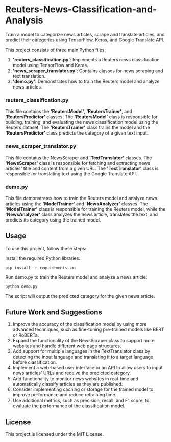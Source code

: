 # Reuters-News-Classification-and-Analysis
Train a model to categorize news articles, scrape and translate articles, and predict their categories using TensorFlow, Keras, and Google Translate API.

This project consists of three main Python files:

1. **'reuters_classification.py'**: Implements a Reuters news classification model using TensorFlow and Keras.
2. **'news_scraper_translator.py'**: Contains classes for news scraping and text translation.
3. **'demo.py'**: Demonstrates how to train the Reuters model and analyze news articles.

### reuters_classification.py
This file contains the **'ReutersModel'**, **'ReutersTrainer'**, and **'ReutersPredictor'** classes. The **'ReutersModel'** class is responsible for building, training, and evaluating the news classification model using the Reuters dataset. The **'ReutersTrainer'** class trains the model and the **'ReutersPredictor'** class predicts the category of a given text input.

### news_scraper_translator.py
This file contains the NewsScraper and **'TextTranslator'** classes. The **'NewsScraper'** class is responsible for fetching and extracting news articles' title and content from a given URL. The **'TextTranslator'** class is responsible for translating text using the Google Translate API.

### demo.py
This file demonstrates how to train the Reuters model and analyze news articles using the **'ModelTrainer'** and **'NewsAnalyzer'** classes. The **'ModelTrainer'** class is responsible for training the Reuters model, while the **'NewsAnalyzer'** class analyzes the news article, translates the text, and predicts its category using the trained model.

## Usage
To use this project, follow these steps:

Install the required Python libraries:

    pip install -r requirements.txt

Run demo.py to train the Reuters model and analyze a news article:

    python demo.py

The script will output the predicted category for the given news article.

## Future Work and Suggestions
1. Improve the accuracy of the classification model by using more advanced techniques, such as fine-tuning pre-trained models like BERT or RoBERTa.
2. Expand the functionality of the NewsScraper class to support more websites and handle different web page structures.
3. Add support for multiple languages in the TextTranslator class by detecting the input language and translating it to a target language before classification.
4. Implement a web-based user interface or an API to allow users to input news articles' URLs and receive the predicted category.
5. Add functionality to monitor news websites in real-time and automatically classify articles as they are published.
6. Consider implementing caching or storage for the trained model to improve performance and reduce retraining time.
7. Use additional metrics, such as precision, recall, and F1 score, to evaluate the performance of the classification model.

## License

This project is licensed under the MIT License.
